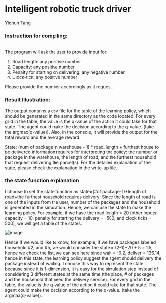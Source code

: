 # Intelligent robotic truck driver
Yichun Tang

### Instruction for compiling:
\
The program will ask the user to provide input for:

1. Road length: any positive number
2. Capacity: any positive number
3. Penalty for starting on delivering: any negative number
4. Clock-tick: any positive number

Please provide the number accordingly as it request.

### Result Illustration:

The output contains a csv file for the table of the learning policy, which should be generated in the same directory as the code located. For every grid in the table, the value is the q-value of the action it could take for that state. The agent could make the decision according to the q-value. (take the argmax(q-value)). Also, in the console, it will provide the output for the total reward and the average reward.

State: (num of package in warehouse - 1) * road_length + furthest house to be delivered
Information requires for interpreting the policy: the number of package in the warehouse, the length of road, and the furthest household that request delivering the parcel(s). For the detailed explanation of the state, please check the explanation in the write-up file.

### the state function explanation
I choose to set the state function as state=(#of package-1)*length of road+the furthest household requires delivery;
Since the length of road is one of the inputs from the user, number of the packages and the household is generated in the simulation. Hence, we can use the state to make the learning policy.
For example, if we have the road length = 20 (other inputs: capacity = 10, penalty for starting the delivery = -500, and clock ticks = 500), we will get a table of the states. 


![image](https://user-images.githubusercontent.com/41353447/121787780-333b7680-cb96-11eb-9f82-37e5315175c5.png)

Hence if we would like to know, for example, if we have packages labeled household #2, and #5, we would consider the state = (2-1)*20 + 5 = 25, hence we check the list, we can see here since wait = -0.2, deliver = 136.14, hence in this state, the learning policy suggest the agent should delivery the package instead of waiting.
I choose this way to represent the state because since it is 1-dimension, it is easy for the simulation step instead of considering 3 different states at the same time (the place, # of packages and the household that need the delivery service). For every grid in the table, the value is the q-value of the action it could take for that state. The agent could make the decision according to the q-value. (take the argmax(q-value)).



